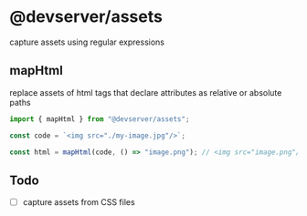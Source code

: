 # @devserver/assets

capture assets using regular expressions

## mapHtml

replace assets of html tags that declare attributes as relative or absolute paths

```js
import { mapHtml } from "@devserver/assets";

const code = `<img src="./my-image.jpg"/>`;

const html = mapHtml(code, () => "image.png"); // <img src="image.png"/>
```

## Todo

-   [ ] capture assets from CSS files
